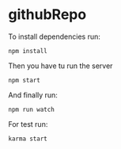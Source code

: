 # githubRepo

To install dependencies run:

`npm install`

Then you have tu run the server

`npm start`

And finally run:

`npm run watch`

For test run:

`karma start`
